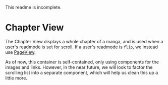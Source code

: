 This readme is incomplete.

Chapter View
=========

The Chapter View displays a whole chapter of a manga, and is used when a user's readmode is set for scroll.  If a user's readmode is `flip`, we instead use [PageView](../PageView).

As of now, this container is self-contained, only using components for the images and links.  However, in the near future, we will look to factor the scrolling list into a separate component, which will help us clean this up a little more.